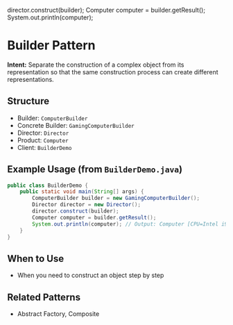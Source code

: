 director.construct(builder);
Computer computer = builder.getResult();
System.out.println(computer);
# Builder Pattern

**Intent:** Separate the construction of a complex object from its representation so that the same construction process can create different representations.

## Structure
- Builder: `ComputerBuilder`
- Concrete Builder: `GamingComputerBuilder`
- Director: `Director`
- Product: `Computer`
- Client: `BuilderDemo`

## Example Usage (from `BuilderDemo.java`)
```java
public class BuilderDemo {
	public static void main(String[] args) {
		ComputerBuilder builder = new GamingComputerBuilder();
		Director director = new Director();
		director.construct(builder);
		Computer computer = builder.getResult();
		System.out.println(computer); // Output: Computer [CPU=Intel i9, RAM=32GB, Storage=1TB SSD]
	}
}
```

## When to Use
- When you need to construct an object step by step

## Related Patterns
- Abstract Factory, Composite
